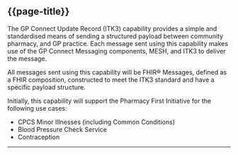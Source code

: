 ## {{page-title}}

The GP Connect Update Record (ITK3) capability provides a simple and standardised means of sending a structured payload between community pharmacy, and GP practice. Each message sent using this capability makes use of the GP Connect Messaging components, MESH, and ITK3 to deliver the message.

All messages sent using this capability will be FHIR® Messages, defined as a FHIR composition, constructed to meet the ITK3 standard and have a specific payload structure.

Initially, this capability will support the Pharmacy First Initiative for the following use cases:

- CPCS Minor Illnesses (including Common Conditions)
- Blood Pressure Check Service
- Contraception

---